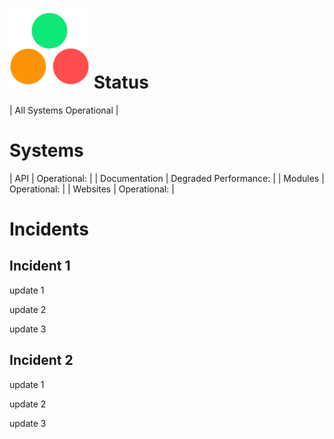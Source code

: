 # ![status-logo](https://raw.githubusercontent.com/jayfk/statuspage/master/template/logo.png) Status

| All Systems Operational |

# Systems

| API		| Operational: |
| Documentation	| Degraded Performance:	|
| Modules	| Operational: |
| Websites	| Operational: |

# Incidents

## Incident 1

update 1

update 2

update 3

## Incident 2

update 1

update 2

update 3
